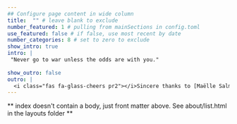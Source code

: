 ```yaml
---
## Configure page content in wide column
title:  "" # leave blank to exclude
number_featured: 1 # pulling from mainSections in config.toml
use_featured: false # if false, use most recent by date
number_categories: 8 # set to zero to exclude
show_intro: true
intro: |
 "Never go to war unless the odds are with you." 
 
show_outro: false
outro: |
  <i class="fas fa-glass-cheers pr2"></i>Sincere thanks to [Maëlle Salmon](https://masalmon.eu/) for her help naming this Hugo theme!
---
```


** index doesn't contain a body, just front matter above.
See about/list.html in the layouts folder **